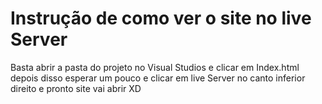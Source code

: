 # Instrução de como ver o site no live Server

Basta abrir a pasta do projeto no Visual Studios e clicar em Index.html depois disso esperar um pouco e clicar em live Server no canto inferior direito e pronto site vai abrir XD